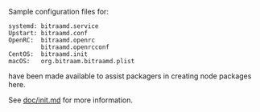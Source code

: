 Sample configuration files for:
```
systemd: bitraamd.service
Upstart: bitraamd.conf
OpenRC:  bitraamd.openrc
         bitraamd.openrcconf
CentOS:  bitraamd.init
macOS:   org.bitraam.bitraamd.plist
```
have been made available to assist packagers in creating node packages here.

See [doc/init.md](../../doc/init.md) for more information.
